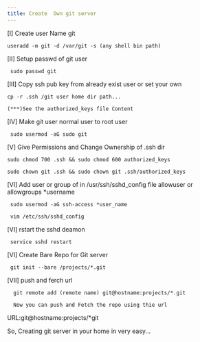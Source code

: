 ```yaml
---
title: Create  Own git server 
---
```


[I] Create user Name git

    useradd -m git -d /var/git -s (any shell bin path)

[II] Setup passwd of git user

     sudo passwd git

[III] Copy ssh pub key from already exist user or set your own
 
    cp -r .ssh /git user home dir path...

    (***)See the authorized_keys file Content

[IV] Make git user normal user to root user

     sudo usermod -aG sudo git

[V] Give Permissions and Change Ownership of .ssh dir

    sudo chmod 700 .ssh && sudo chmod 600 authorized_keys

    sudo chown git .ssh && sudo chown git .ssh/authorized_keys

[VI] Add user or group of in /usr/ssh/sshd_config file allowuser or allowgroups  *username

     sudo usermod -aG ssh-access *user_name 

     vim /etc/ssh/sshd_config 

[VI] rstart the sshd deamon

     service sshd restart

[VI] Create Bare Repo for Git server

     git init --bare /projects/*.git

[VII] push and ferch url

      git remote add (remote name) git@hostname:projects/*.git

      Now you can push and Fetch the repo using thie url
  URL:git@hostname:projects/*git

  So, Creating git server in your home in very easy...


       
